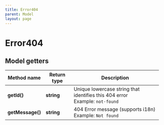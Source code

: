 ```yaml
---
title: Error404
parent: Model
layout: page
---
```


# Error404

## Model getters

Method name | Return type | Description
------------ | ------------- | -------------
**getId()** | **string** | Unique lowercase string that identifies this 404 error <br>Example: `not-found` 
**getMessage()** | **string** | 404 Error message (supports i18n) <br>Example: `Not found` 

